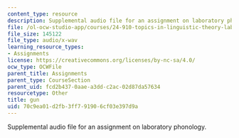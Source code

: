 ```yaml
---
content_type: resource
description: Supplemental audio file for an assignment on laboratory phonology.
file: /ol-ocw-studio-app/courses/24-910-topics-in-linguistic-theory-laboratory-phonology-spring-2007/70c9ea01d2fb3ff791906cf03e397d9a_gun.wav
file_size: 145122
file_type: audio/x-wav
learning_resource_types:
- Assignments
license: https://creativecommons.org/licenses/by-nc-sa/4.0/
ocw_type: OCWFile
parent_title: Assignments
parent_type: CourseSection
parent_uid: fcd2b437-0aae-a3dd-c2ac-02d87da57634
resourcetype: Other
title: gun
uid: 70c9ea01-d2fb-3ff7-9190-6cf03e397d9a
---
```

Supplemental audio file for an assignment on laboratory phonology.